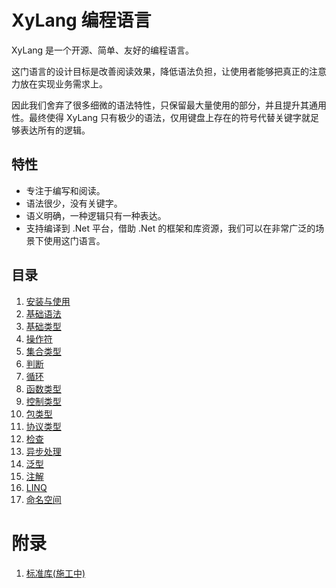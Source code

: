 # XyLang 编程语言
XyLang 是一个开源、简单、友好的编程语言。  

这门语言的设计目标是改善阅读效果，降低语法负担，让使用者能够把真正的注意力放在实现业务需求上。  

因此我们舍弃了很多细微的语法特性，只保留最大量使用的部分，并且提升其通用性。最终使得 XyLang 只有极少的语法，仅用键盘上存在的符号代替关键字就足够表达所有的逻辑。  
## 特性
- 专注于编写和阅读。
- 语法很少，没有关键字。
- 语义明确，一种逻辑只有一种表达。
- 支持编译到 .Net 平台，借助 .Net 的框架和库资源，我们可以在非常广泛的场景下使用这门语言。

## 目录
1. [安装与使用](安装与使用.md)
1. [基础语法](基础语法.md)
1. [基础类型](基础类型.md)
1. [操作符](操作符.md)
1. [集合类型](集合类型.md)
1. [判断](判断.md)
1. [循环](循环.md)
1. [函数类型](函数类型.md)
1. [控制类型](控制类型.md)
1. [包类型](包类型.md)
1. [协议类型](协议类型.md)
1. [检查](检查.md)
1. [异步处理](异步处理.md)
1. [泛型](泛型.md)
1. [注解](注解.md)
1. [LINQ](linq.md)
1. [命名空间](命名空间.md)

# 附录
1. [标准库(施工中)]()